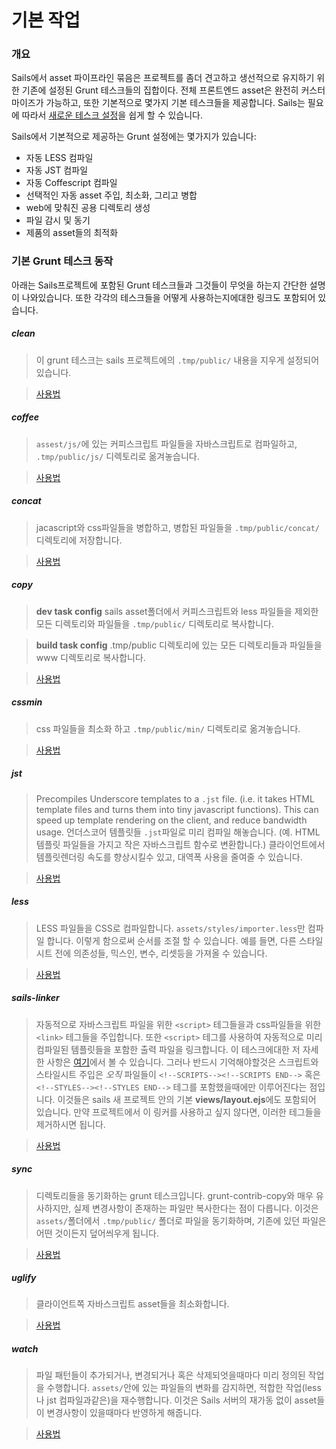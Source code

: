 # 기본 작업

### 개요

Sails에서 asset 파이프라인 묶음은 프로젝트를 좀더 견고하고 생선적으로 유지하기 위한 기존에 설정된 Grunt 테스크들의 집합이다. 전체 프론트엔드 asset은 완전히 커스터마이즈가 가능하고, 또한 기본적으로 몇가지 기본 테스크들을 제공합니다. Sails는 필요에 따라서 [새로운 테스크 설정](/#/documentation/concepts/Assets/TaskAutomation.html?q=task-configuration)을 쉽게 할 수 있습니다.

Sails에서 기본적으로 제공하는 Grunt 설정에는 몇가지가 있습니다:
- 자동 LESS 컴파일
- 자동 JST 컴파일
- 자동 Coffescript 컴파일
- 선택적인 자동 asset 주입, 최소화, 그리고 병합
- web에 맞춰진 공용 디렉토리 생성
- 파일 감시 및 동기 
- 제품의 asset들의 최적화

### 기본 Grunt 테스크 동작

아래는 Sails프로젝트에 포함된 Grunt 테스크들과 그것들이 무엇을 하는지 간단한 설명이 나와있습니다. 또한 각각의 테스크들을 어떻게 사용하는지에대한 링크도 포함되어 있습니다.

##### clean

> 이 grunt 테스크는 sails 프로젝트에의 `.tmp/public/` 내용을 지우게 설정되어있습니다.

> [사용법](https://github.com/gruntjs/grunt-contrib-clean)

##### coffee

> `assest/js/`에 있는 커피스크립트 파일들을 자바스크립트로 컴파일하고, `.tmp/public/js/` 디렉토리로 옮겨놓습니다.

> [사용법](https://github.com/gruntjs/grunt-contrib-coffee)

##### concat

> jacascript와 css파일들을 병합하고, 병합된 파일들을 `.tmp/public/concat/` 디렉토리에 저장합니다.

> [사용법](https://github.com/gruntjs/grunt-contrib-concat)

##### copy

> **dev task config**
> sails asset폴더에서 커피스크립트와 less 파일들을 제외한 모든 디렉토리와 파일들을 `.tmp/public/` 디렉토리로 복사합니다.

> **build task config**
> .tmp/public 디렉토리에 있는 모든 디렉토리들과 파일들을 www 디렉토리로 복사합니다.

> [사용법](https://github.com/gruntjs/grunt-contrib-copy)

##### cssmin

> css 파일들을 최소화 하고 `.tmp/public/min/` 디렉토리로 옮겨놓습니다.

> [사용법](https://github.com/gruntjs/grunt-contrib-cssmin)

##### jst

> Precompiles Underscore templates to a `.jst` file. (i.e. it takes HTML template files and turns them into tiny javascript functions). This can speed up template rendering on the client, and reduce bandwidth usage.
> 언더스코어 템플릿들 `.jst`파일로 미리 컴파일 해놓습니다. (예. HTML 템플릿 파일들을 가지고 작은 자바스크립트 함수로 변환합니다.) 클라이언트에서 템플릿렌더링 속도를 향상시킬수 있고, 대역폭 사용을 줄여줄 수 있습니다.

> [사용법](https://github.com/gruntjs/grunt-contrib-jst)

##### less

> LESS 파일들을 CSS로 컴파일합니다. `assets/styles/importer.less`만 컴파일 합니다. 이렇게 함으로써 순서를 조절 할 수 있습니다. 예를 들면, 다른 스타일 시트 전에 의존성들, 믹스인, 변수, 리셋등을 가져올 수 있습니다.

> [사용법](https://github.com/gruntjs/grunt-contrib-less)

##### sails-linker

> 자동적으로 자바스크립트 파일을 위한 `<script>` 테그들을과 css파일들을 위한 `<link>` 테그들을 주입합니다. 또한 `<script>` 테그를 사용하여 자동적으로 미리 컴파일된 템플릿들을 포함한 출력 파일을 링크합니다. 이 테스크에대한 저 자세한 사항은 [여기](https://github.com/balderdashy/sails-generate-frontend/blob/master/docs/overview.md#a-litte-bit-more-about-sails-linking)에서 볼 수 있습니다. 그러나 반드시 기억해야할것은 스크립트와 스타일시트 주입은 *오직* 파일들이 `<!--SCRIPTS--><!--SCRIPTS END-->` 혹은 `<!--STYLES--><!--STYLES END-->` 테그를 포함했을때에만 이루어진다는 점입니다. 이것들은 sails 새 프로젝트 안의 기본 **views/layout.ejs**에도 포함되어 있습니다. 만약 프로젝트에서 이 링커를 사용하고 싶지 않다면, 이러한 테그들을 제거하시면 됩니다.

> [사용법](https://github.com/Zolmeister/grunt-sails-linker)

##### sync

> 디렉토리들을 동기화하는 grunt 테스크입니다. grunt-contrib-copy와 매우 유사하지만, 실제 변경사항이 존재하는 파일만 복사한다는 점이 다릅니다. 이것은 `assets/`폴더에서 `.tmp/public/` 폴더로 파일을 동기화하며, 기존에 있던 파일은 어떤 것이든지 덮어씌우게 됩니다.

> [사용법](https://github.com/tomusdrw/grunt-sync)

##### uglify

> 클라이언트쪽 자바스크립트 asset들을 최소화합니다.

> [사용법](https://github.com/gruntjs/grunt-contrib-uglify)

##### watch

> 파일 패턴들이 추가되거나, 변경되거나 혹은 삭제되엇을때마다 미리 정의된 작업을 수행합니다. `assets/`안에 있는 파일들의 변화를 감지하면, 적합한 작업(less나 jst 컴파일과같은)을 재수행합니다. 이것은 Sails 서버의 재가동 없이 asset들이 변경사항이 있을때마다 반영하게 해줍니다.

> [사용법](https://github.com/gruntjs/grunt-contrib-watch)

<docmeta name="uniqueID" value="DefaultTasks764297">
<docmeta name="displayName" value="Default Tasks">

